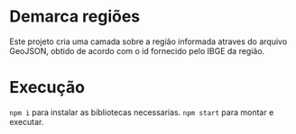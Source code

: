 # Demarca regiões 
Este projeto cria uma camada sobre a região informada atraves do arquivo GeoJSON, 
obtido de acordo com o id fornecido pelo IBGE da região.
# Execução
`npm i` para instalar as bibliotecas necessarias.
`npm start` para montar e executar.